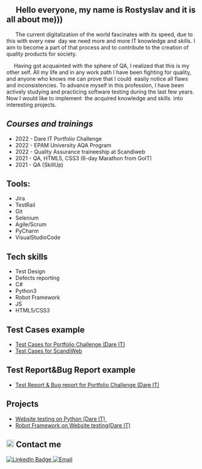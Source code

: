 <h2 dir="auto" align="left">&nbsp; &nbsp; &nbsp;Hello everyone, my name is Rostyslav and it is all about me)))</h2>
<p>&nbsp; &nbsp; &nbsp; The current digitalization of the world fascinates with its speed, due to this with every new &nbsp;day we need more and more IT knowledge and skills. I aim to become a part of that process and to contribute to the creation of quality products for society.</p>
<p>&nbsp; &nbsp; &nbsp;Having got acquainted with the sphere of QA, I realized that this is my other self. All my life and in any work path I have been fighting for quality, and anyone who knows me can prove that I could &nbsp;easily notice all flaws and inconsistencies. To advance myself in this profession, I have been actively studying and practicing software testing during the last few years.&nbsp; Now I would like to implement &nbsp;the acquired knowledge and skills &nbsp;into interesting projects.</p>
<h2 dir="auto"><a id="user-content-courses-and-trainings" class="anchor" href="https://github.com/SokolovaKsenia/Portfolio#courses-and-trainings" aria-hidden="true"></a><em>Courses and trainings</em></h2>
<ul dir="ltr">
<li>2022 - Dare IT Portfolio Challenge</li>
<li>2022 - EPAM University AQA Program</li>
<li>2022 - Quality Assurance traineeship at Scandiweb</li>
<li>2021 - QA, HTML5, CSS3 (6-day Marathon from GoIT)</li>
<li>2021 - QA (SkillUp)</li>
</ul>
<h2 dir="auto"><a id="user-content--hammer_and_wrench-tools" class="anchor" href="https://github.com/SokolovaKsenia/Portfolio#-hammer_and_wrench-tools" aria-hidden="true"></a>Tools:</h2>
<ul dir="auto">
<li>Jira&nbsp;</li>
<li>TestRail</li>
<li>Git</li>
<li>Selenium&nbsp;&nbsp;</li>
<li>Agile/Scrum&nbsp;</li>
<li>PyCharm&nbsp;</li>
<li>VisualStudioCode&nbsp;</li>
</ul>
<h2 dir="auto">Tech skills</h2>
<ul dir="auto">
<li>Test Design</li>
<li>Defects reporting</li>
<li>C#</li>
<li>Python3</li>
<li>Robot Framework</li>
<li>JS</li>
<li>HTML5/CSS3</li>
</ul>
<h2 dir="auto"><a id="user-content-test-casesexample" class="anchor" href="https://github.com/SokolovaKsenia/Portfolio#test-casesexample" aria-hidden="true"></a>Test Cases&nbsp;example</h2>
<ul dir="ltr">
<li><a href="https://docs.google.com/spreadsheets/d/1mC6tIFjEWw9j-fawQjOb5w9jU8ltL31yF4aI-EYAcGw/edit?usp=sharing" rel="nofollow">Test Cases for Portfolio Challenge (Dare IT)</a></li>
<li><a href="https://docs.google.com/spreadsheets/d/1pNZS-Z8rr6UT6SZdh77HpVW2vbjNEnrqArNQq1bxfMw/edit?usp=sharing">Test Cases for ScandiWeb</a></li>
</ul>
<h2 dir="auto"><a id="user-content-test-reportbug-report-example" class="anchor" href="https://github.com/SokolovaKsenia/Portfolio#test-reportbug-report-example" aria-hidden="true"></a>Test Report&amp;Bug Report example</h2>
<ul dir="ltr">
<li><a href="https://docs.google.com/spreadsheets/d/19LJc1WdaLwtaz1oflrAoKkZQR6qhfyOp8ReOGoWfcOI/edit?usp=sharing" rel="nofollow">Test Report &amp; Bug report for Portfolio Challenge (Dare IT)</a></li>
</ul>
<h2 dir="auto"><a id="user-content-projects" class="anchor" href="https://github.com/SokolovaKsenia/Portfolio#projects" aria-hidden="true"></a>Projects&nbsp;</h2>
<ul dir="auto">
<li><a href="https://github.com/Rostyslav2022/Challenge_portfolio_pati.git">Website testing on Python (Dare IT)&nbsp;</a></li>
<li><a href="https://github.com/Rostyslav2022/Ros_robotframework.git">Robot Framework on Website testing(Dare IT)</a></li>
</ul>
<h2 dir="auto"><a id="user-content-mailbox-how-to-reach-me" class="anchor" href="https://github.com/SokolovaKsenia/Portfolio#mailbox-how-to-reach-me" aria-hidden="true"></a><img class="emoji" src="https://github.githubassets.com/images/icons/emoji/unicode/1f4eb.png" alt="mailbox" width="20" height="20" /> Contact me</h2>
<div id="badges"><a href="(linkedin.com/in/rostyslav-rakhuba-b4b34a221)"> <img src="https://img.shields.io/badge/LinkedIn-blue?style=for-the-badge&amp;logo=linkedin&amp;logoColor=white" alt="LinkedIn Badge" /> </a> <a href="mailto:rostyslavrakhuba@gmail.com"> <img src="https://img.shields.io/badge/Email-red?style=for-the-badge" alt="Email" /> </a></div>
